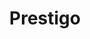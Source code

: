 ---
title: "Prestigo"
url: /ciudad-autonoma-de-buenos-aires/prestigo-avenida-triunvirato/
shop: pintura
---